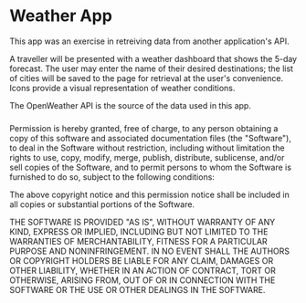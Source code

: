 # Weather App
This app was an exercise in retreiving data from another application's API. 

A traveller will be presented with a weather dashboard that shows the 5-day forecast. The user may enter the name of their desired destinations; the list of cities will be saved to the page for retrieval at the user's convenience. Icons provide a visual representation of weather conditions. 

The OpenWeather API is the source of the data used in this app. 

###
Permission is hereby granted, free of charge, to any person obtaining a copy of this software and associated documentation files (the "Software"), to deal in the Software without restriction, including without limitation the rights to use, copy, modify, merge, publish, distribute, sublicense, and/or sell copies of the Software, and to permit persons to whom the Software is furnished to do so, subject to the following conditions:

The above copyright notice and this permission notice shall be included in all copies or substantial portions of the Software.

THE SOFTWARE IS PROVIDED "AS IS", WITHOUT WARRANTY OF ANY KIND, EXPRESS OR IMPLIED, INCLUDING BUT NOT LIMITED TO THE WARRANTIES OF MERCHANTABILITY, FITNESS FOR A PARTICULAR PURPOSE AND NONINFRINGEMENT. IN NO EVENT SHALL THE AUTHORS OR COPYRIGHT HOLDERS BE LIABLE FOR ANY CLAIM, DAMAGES OR OTHER LIABILITY, WHETHER IN AN ACTION OF CONTRACT, TORT OR OTHERWISE, ARISING FROM, OUT OF OR IN CONNECTION WITH THE SOFTWARE OR THE USE OR OTHER DEALINGS IN THE SOFTWARE.

